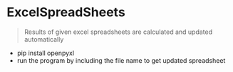 # ExcelSpreadSheets

> Results of given excel spreadsheets are calculated and updated automatically
* pip install openpyxl
* run the program by including the file name to get updated spreadsheet
